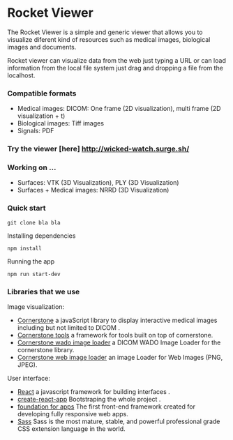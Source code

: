 # Rocket Viewer

The Rocket Viewer is a simple and generic viewer that allows you to visualize diferent kind of resources such as medical images, biological images and documents.

Rocket viewer can visualize data from the web just typing a URL or can load information from the local file system just drag and dropping a file from the localhost. 

### Compatible formats

* Medical images:
DICOM: One frame (2D visualization), multi frame (2D visualization + t)
* Biological images: Tiff images
* Signals: PDF

### Try the viewer [here] http://wicked-watch.surge.sh/

### Working on ...

* Surfaces: VTK (3D Visualization), PLY (3D Visualization)
* Surfaces + Medical images: NRRD (3D Visualization)

### Quick start

```
git clone bla bla
```

Installing dependencies

```
npm install
```

Running the app

```
npm run start-dev
```

### Libraries that we use

Image visualization:
* [Cornerstone](https://github.com/chafey/cornerstone) a javaScript library to display interactive medical images including but not limited to DICOM .
* [Cornerstone tools](https://github.com/chafey/cornerstoneTools) a framework for tools built on top of cornerstone.
* [Cornerstone wado image loader](https://github.com/chafey/cornerstoneWADOImageLoader) a DICOM WADO Image Loader for the cornerstone library.
* [Cornerstone web image loader](https://github.com/chafey/cornerstoneWebImageLoader) an image Loader for Web Images (PNG, JPEG). 

User interface:
* [React](https://github.com/facebook/react) a javascript framework for building interfaces .
* [create-react-app](https://github.com/facebookincubator/create-react-app) Bootstraping the whole project .
* [foundation for apps](https://foundation.zurb.com/apps.html) The first front-end framework created for developing fully responsive web apps. 
* [Sass](http://sass-lang.com/) Sass is the most mature, stable, and powerful professional grade CSS extension language in the world.

